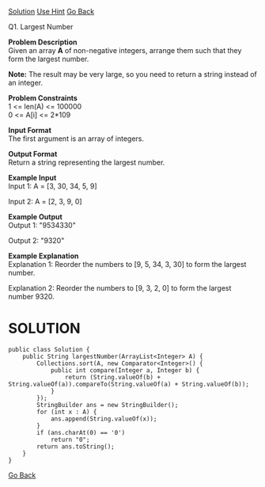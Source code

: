 [Solution](#SOLUTION)  [Use Hint](https://www.scaler.com/academy/mentee-dashboard/class/25475/homework/problems/64/hints?navref=cl_pb_nv_tb)  [Go Back](https://github.com/sahoog2/Preparation_Notes/blob/main/DSA/Sorting/002%20problems.md)

Q1.  Largest Number

**Problem Description**  
Given an array  **A**  of non-negative integers, arrange them such that they form the largest number.

**Note:**  The result may be very large, so you need to return a string instead of an integer.

**Problem Constraints**  
1 <= len(A) <= 100000  
0 <= A[i] <= 2*109
 
**Input Format**  
The first argument is an array of integers.
  
**Output Format**  
Return a string representing the largest number.

  
  
**Example Input**  
Input 1:
 A = [3, 30, 34, 5, 9]
 
Input 2:
 A = [2, 3, 9, 0]

**Example Output**  
Output 1:
 "9534330"
 
Output 2:
 "9320" 
  
**Example Explanation**  
Explanation 1:
Reorder the numbers to [9, 5, 34, 3, 30] to form the largest number.

Explanation 2:
Reorder the numbers to [9, 3, 2, 0] to form the largest number 9320.

# SOLUTION

```
public class Solution {
    public String largestNumber(ArrayList<Integer> A) {
        Collections.sort(A, new Comparator<Integer>() {
            public int compare(Integer a, Integer b) {
                return (String.valueOf(b) + String.valueOf(a)).compareTo(String.valueOf(a) + String.valueOf(b));
            }
        });
        StringBuilder ans = new StringBuilder();
        for (int x : A) {
            ans.append(String.valueOf(x));
        }
        if (ans.charAt(0) == '0')
            return "0";
        return ans.toString();
    }
}
```

[Go Back](https://github.com/sahoog2/Preparation_Notes/blob/main/DSA/Sorting/002%20problems.md)
